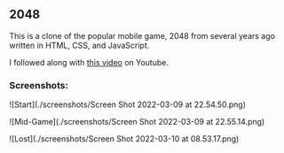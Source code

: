 ## 2048

This is a clone of the popular mobile game, 2048 from several years ago written in HTML, CSS, and JavaScript.

I followed along with [this video](https://www.youtube.com/watch?v=wOVEe9eawXc) on Youtube.

### Screenshots:

![Start](./screenshots/Screen Shot 2022-03-09 at 22.54.50.png)

![Mid-Game](./screenshots/Screen Shot 2022-03-09 at 22.55.14.png)

![Lost](./screenshots/Screen Shot 2022-03-10 at 08.53.17.png)
